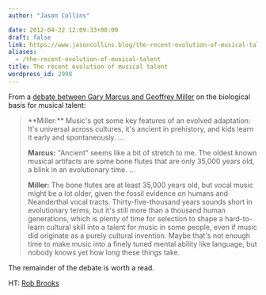 ```yaml
---
author: "Jason Collins"

date: 2012-04-22 12:09:33+00:00
draft: false
link: https://www.jasoncollins.blog/the-recent-evolution-of-musical-talent/
aliases:
  - /the-recent-evolution-of-musical-talent
title: The recent evolution of musical talent
wordpress_id: 2998
---
```


From a [debate between Gary Marcus and Geoffrey Miller](http://www.theatlantic.com/entertainment/archive/2012/04/did-humans-invent-music/255945/) on the biological basis for musical talent:



<blockquote>**Miller:** Music's got some key features of an evolved adaptation: It's universal across cultures, it's ancient in prehistory, and kids learn it early and spontaneously. ...

**Marcus:** "Ancient" seems like a bit of stretch to me. The oldest known musical artifacts are some bone flutes that are only 35,000 years old, a blink in an evolutionary time. ...

**Miller:** The bone flutes are at least 35,000 years old, but vocal music might be a lot older, given the fossil evidence on humans and Neanderthal vocal tracts. Thirty-five-thousand years sounds short in evolutionary terms, but it's still more than a thousand human generations, which is plenty of time for selection to shape a hard-to-learn cultural skill into a talent for music in some people, even if music did originate as a purely cultural invention. Maybe that's not enough time to make music into a finely tuned mental ability like language, but nobody knows yet how long these things take.</blockquote>



The remainder of the debate is worth a read.

HT: [Rob Brooks](http://www.huffingtonpost.com/rob-brooks/somebody-that-i-used-to-know_b_1436887.html)
